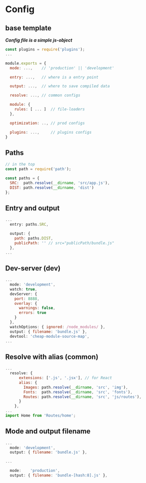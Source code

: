 # Config

## base template

***Config file is a simple js-object***

```js
const plugins = require('plugins');
...

module.exports = {
  mode: ...,    // 'production' || 'development'

  entry: ...,   // where is a entry point

  output: ...,  // where to save compiled data

  resolve: ..., // common configs

  module: {
    rules: [ ... ]  // file-loaders
  },

  optimization: .., // prod configs

  plugins: ...,     // plugins configs
}
```

## Paths

```js
// in the top
const path = require('path');

const paths = {
  SRC:  path.resolve(__dirname, 'src/app.js'),
  DIST: path.resolve(__dirname, 'dist')
};
```

## Entry and output

```js
...
  entry: paths.SRC,

  output: {
    path: paths.DIST,
    publicPath: '' // src="publicPath/bundle.js"
  },
...
```

## Dev-server (dev)

```js
...
  mode: 'development',
  watch: true,
  devServer: { 
    port: 8888, 
    overlay: {
      warnings: false,
      errors: true
    }
  },
  watchOptions: { ignored: /node_modules/ },
  output: { filename: 'bundle.js' },
  devtool: 'cheap-module-source-map',
...
```

## Resolve with alias (common)

```js
...
  resolve: {
      extensions: ['.js', '.jsx'], // for React
      alias: {
        Images: path.resolve(__dirname, 'src', 'img'),
        Fonts:  path.resolve(__dirname, 'src', 'fonts'),
        Routes: path.resolve(__dirname, 'src', 'js/routes'),
      }
    },
...
import Home from 'Routes/home';
```

## Mode and output filename

```js
...
  mode: 'development',
  output: { filename: 'bundle.js' },

...

  mode:    'production',
  output: { filename: 'bundle-[hash:8].js' },
```
